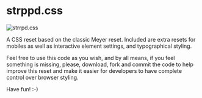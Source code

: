 strppd.css
==========

![strrpd.css](https://github.com/iainspad/strppd.css/img/strppd.jpg)

A CSS reset based on the classic Meyer reset. Included are extra resets for mobiles as well as interactive element settings, and typographical styling.

Feel free to use this code as you wish, and by all means, if you feel something is missing, please, download, fork and commit the code to help improve this reset and make it easier for developers to have complete control over browser styling.

Have fun! :-)